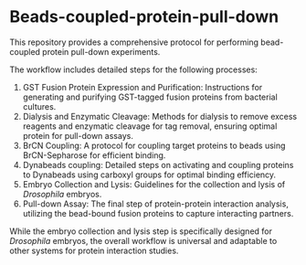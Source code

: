 # Beads-coupled-protein-pull-down
This repository provides a comprehensive protocol for performing bead-coupled protein pull-down experiments.

The workflow includes detailed steps for the following processes:

1. GST Fusion Protein Expression and Purification: Instructions for generating and purifying GST-tagged fusion proteins from bacterial cultures.
2. Dialysis and Enzymatic Cleavage: Methods for dialysis to remove excess reagents and enzymatic cleavage for tag removal, ensuring optimal protein for pull-down assays.
3. BrCN Coupling: A protocol for coupling target proteins to beads using BrCN-Sepharose for efficient binding.
4. Dynabeads coupling: Detailed steps on activating and coupling proteins to Dynabeads using carboxyl groups for optimal binding efficiency.
5. Embryo Collection and Lysis: Guidelines for the collection and lysis of *Drosophila* embryos.
6. Pull-down Assay: The final step of protein-protein interaction analysis, utilizing the bead-bound fusion proteins to capture interacting partners.

While the embryo collection and lysis step is specifically designed for *Drosophila* embryos, the overall workflow is universal and adaptable to other systems for protein interaction studies.
